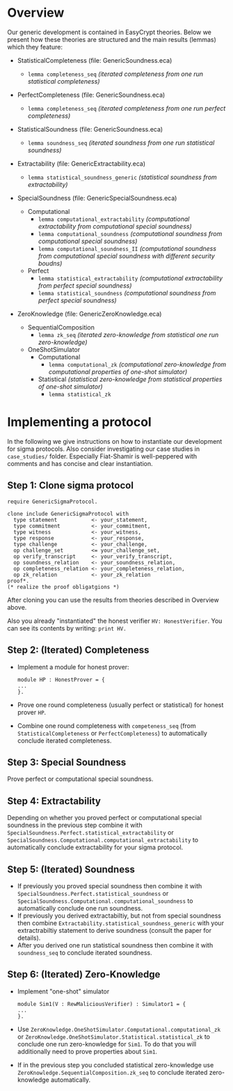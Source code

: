 # Overview

Our generic development is contained in EasyCrypt theories. Below we present how these theories are structured and the main results (lemmas) which they feature:

- StatisticalCompleteness  (file: GenericSoundness.eca)
  - `lemma completeness_seq` 
    *(iterated completeness from one run statistical completeness)*
- PerfectCompleteness (file: GenericSoundness.eca)
   - `lemma completeness_seq`
     *(iterated completeness from one run perfect completeness)* 
- StatisticalSoundness (file: GenericSoundness.eca)
   - `lemma soundness_seq` 
    *(iterated soundness from one run statistical soundness)*

- Extractability (file: GenericExtractability.eca)
  - `lemma statistical_soundness_generic`
    *(statistical soundness from extractability)* 
- SpecialSoundness (file: GenericSpecialSoundness.eca)
  - Computational
    - `lemma computational_extractability`
       *(computational extractability from computational special soundness)*
    - `lemma computational_soundness`
        *(computational soundness from computational special soundness)*
     - `lemma computational_soundness_II`
       *(computational soundness from computational special soundness with different security boudns)*
  - Perfect
    - `lemma statistical_extractability`
       *(computational extractability from perfect  special soundness)*
    - `lemma statistical_soundness`
       *(computational soundness from perfect  special soundness)*
- ZeroKnowledge  (file: GenericZeroKnowledge.eca)
  - SequentialComposition
    - `lemma zk_seq`
     *(iterated zero-knowledge from statistical one run zero-knowledge)*
  - OneShotSimulator
    - Computational
      - `lemma computational_zk`
      *(computational zero-knowledge from computational properties of one-shot simulator)*
    - Statistical
    *(statistical zero-knowledge from statistical properties of one-shot simulator)*
      - `lemma statistical_zk`


# Implementing a protocol
In the following we give instructions on how to instantiate our development for sigma protocols. Also consider investigating our case studies in `case_studies/` folder.  Especially Fiat-Shamir is well-peppered with comments and has concise and clear instantiation.

## Step 1: Clone sigma protocol 

    require GenericSigmaProtocol.
    
    clone include GenericSigmaProtocol with 
      type statement           <- your_statement,
      type commitment          <- your_commitment,   
      type witness             <- your_witness,
      type response            <- your_response,
      type challenge           <- your_challenge,
      op challenge_set         <= your_challenge_set,
      op verify_transcript     <- your_verify_transcript,
      op soundness_relation    <- your_soundness_relation,
      op completeness_relation <- your_completeness_relation,
      op zk_relation           <- your_zk_relation
    proof*.
    (* realize the proof obligatgions *)

After cloning you can use the results from theories described in Overview above.

Also you already "instantiated" the honest verifier `HV: HonestVerifier`. You can see its contents by writing: `print HV.`

## Step 2: (Iterated) Completeness

- Implement a module for honest prover:

      module HP : HonestProver = {
      ...
      }.

- Prove one round completeness (usually perfect or statistical) for honest prover `HP`. 
- Combine one round completeness with `competeness_seq` (from `StatisticalCompleteness` or  `PerfectCompleteness`) to automatically conclude iterated completeness.

## Step 3: Special Soundness

Prove perfect or computational special soundness. 

## Step 4: Extractability

Depending on whether you proved perfect or computational special soundness in the previous step combine it with  `SpecialSoundness.Perfect.statistical_extractability` or `SpecialSoundness.Computational.computational_extractability` to automatically conclude extractability for your sigma protocol.

## Step 5: (Iterated) Soundness

- If previously you proved special soundness then combine it with `SpecialSoundness.Perfect.statistical_soundness` or `SpecialSoundness.Computational.computational_soundness` to automatically conclude one run soundness.
- If previously you derived extractabiltiy, but not from special soundness then combine `Extractability.statistical_soundness_generic`  with your extractrabiltiy statement to derive soundness (consult the paper for details).
- After you derived one run statistical soundness then combine it with `soundness_seq` to conclude iterated soundness.

## Step 6: (Iterated) Zero-Knowledge
- Implement "one-shot" simulator 
 
      module Sim1(V : RewMaliciousVerifier) : Simulator1 = {
      ...
      }.
- Use `ZeroKnowledge.OneShotSimulator.Computational.computational_zk` or `ZeroKnowledge.OneShotSimulator.Statistical.statistical_zk` to conclude one run zero-knowledge for `Sim1`. To do that you will additionally need to prove properties about `Sim1`. 
- If in the previous step you concluded statistical zero-knowledge use  `ZeroKnowledge.SequentialComposition.zk_seq` to conclude iterated zero-knowledge automatically.
